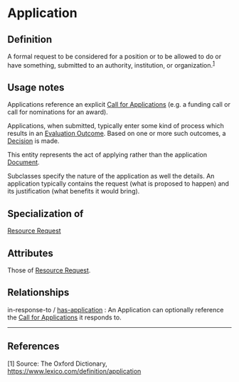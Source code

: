 # Application

## Definition
A formal request to be considered for a position or to be allowed to do or have something, submitted to an authority, institution, or organization.<sup>[1](#fn1)</sup>

## Usage notes
Applications reference an explicit [Call for Applications](../entities/Call_for_Applications.md) (e.g. a funding call or call for nominations for an award).

Applications, when submitted, typically enter some kind of process which results in an [Evaluation Outcome](../entities/Evaluation_Outcome.md).
Based on one or more such outcomes, a [Decision](../entities/Decision.md) is made.

This entity represents the act of applying rather than the application [Document](../entities/Document.md). 

Subclasses specify the nature of the application as well the details. 
An application typically contains the request (what is proposed to happen) and its justification (what benefits it would bring).

## Specialization of
[Resource Request](../entities/Resource_Request.md)

## Attributes
Those of [Resource Request](../entities/Resource_Request.md).

## Relationships

<a name="rel__in-response-to">in-response-to</a> / [has-application](../entities/Call_for_Applications.md#user-content-rel__has-application) : An Application can optionally reference the [Call for Applications](../entities/Call_for_Applications.md) it responds to.


---

## References
<a name="fn1">\[1\]</a> Source: The Oxford Dictionary, https://www.lexico.com/definition/application